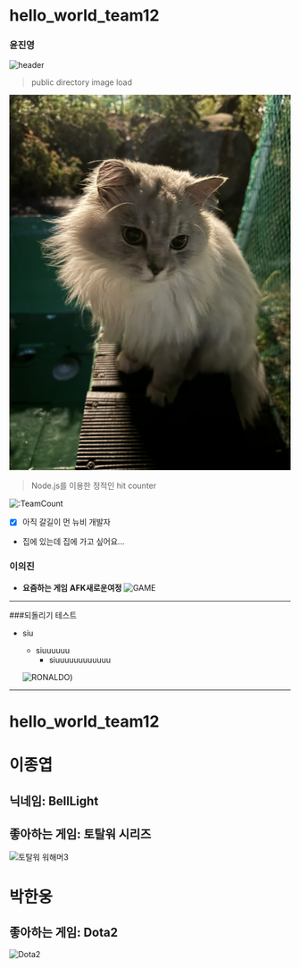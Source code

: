 # hello_world_team12

### 윤진영

![header](https://capsule-render.vercel.app/api?type=venom&color=auto&height=300&section=header&text=Jinyeong%20Yun&animation=fadeIn&fontSize=70&)

>public directory image load

![cat](/public/IMG_2153.JPEG)

> Node.js를 이용한 정적인 hit counter

![:TeamCount](https://grape-plain-editorial.glitch.me/@:TeamCount?theme=3d-num&scale=1.5&align=center&padding=5&pixelated=1&darkmode=auto)

- [x] 아직 갈길이 먼 뉴비 개발자
- 집에 있는데 집에 가고 싶어요...


### 이의진 
- **요즘하는 게임** __AFK새로운여정__
![GAME](https://afkjourney-kr.farlightgames.com/style/img/public/feature01.png)
-----------------------------------------
###되돌리기 테스트 

* siu
    - siuuuuuu
        + siuuuuuuuuuuuu

    ![RONALDO](https://afkjourney-kr.farlightgames.com/style/img/public/feature01.png))
-------------------------------------------

hello_world_team12
===================

# 이종엽
## 닉네임: BellLight
## 좋아하는 게임: 토탈워 시리즈
![토탈워 워해머3](https://i.namu.wiki/i/d78EXDXFGegU4FmSLRB8UViesyIKj5YhYsPXfbqtSPLs7vwVVP0-kDAO3T7Pbfvo6ZZocNstAf-bih06xofSVp1mfPhO7psdQXa0eOzitajvqAH9Pekms6TIhkVEI7VhQ8GndI5UPaYDAebALGRGaw.webp)

# 박한웅
## 좋아하는 게임: Dota2
![Dota2](http://www.gamevu.co.kr/news/photo/202103/19373_48928_125.jpg)